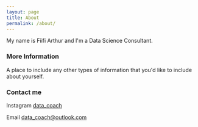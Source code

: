 ```yaml
---
layout: page
title: About
permalink: /about/
---
```


My name is Fiifi Arthur and I'm a Data Science Consultant.

### More Information

A place to include any other types of information that you'd like to include about yourself.

### Contact me

Instagram
[data_coach](https://www.instagram.com/data_coach/?hl=en)

Email
[data_coach@outlook.com](mailto:data_coach@outlook.com)
